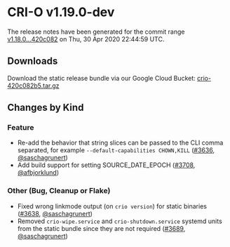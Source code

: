 # CRI-O v1.19.0-dev

The release notes have been generated for the commit range
[v1.18.0...420c082](https://github.com/cri-o/cri-o/compare/v1.18.0...420c082b542fb8bd2177ff3c1a46b99d0b5c4d49) on Thu, 30 Apr 2020 22:44:59 UTC.

## Downloads

Download the static release bundle via our Google Cloud Bucket:
[crio-420c082b5.tar.gz][0]

[0]: https://storage.googleapis.com/k8s-conform-cri-o/artifacts/crio-420c082b5.tar.gz

## Changes by Kind

### Feature

- Re-add the behavior that string slices can be passed to the CLI comma separated, for example `--default-capabilities CHOWN,KILL` ([#3636](https://github.com/cri-o/cri-o/pull/3636), [@saschagrunert](https://github.com/saschagrunert))
- Add build support for setting SOURCE_DATE_EPOCH ([#3708](https://github.com/cri-o/cri-o/pull/3708), [@afbjorklund](https://github.com/afbjorklund))

### Other (Bug, Cleanup or Flake)

- Fixed wrong linkmode output (on `crio version`) for static binaries ([#3638](https://github.com/cri-o/cri-o/pull/3638), [@saschagrunert](https://github.com/saschagrunert))
- Removed `crio-wipe.service` and `crio-shutdown.service` systemd units from the static bundle since they are not required ([#3689](https://github.com/cri-o/cri-o/pull/3689), [@saschagrunert](https://github.com/saschagrunert))